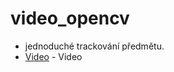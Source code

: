 # video_opencv
 
- jednoduché trackování předmětu.
- [Video] - Video

[Video]: <https://youtu.be/Xcc63v5WiJs>

